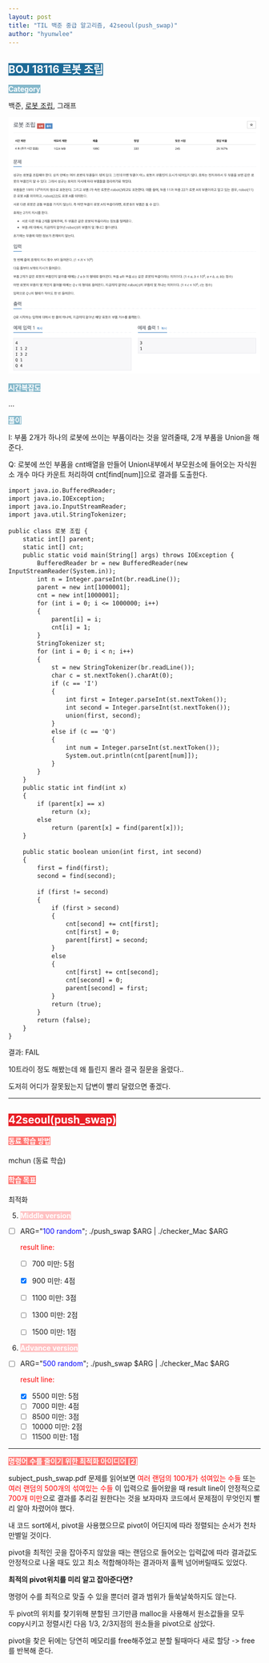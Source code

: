 ```yaml
---
layout: post
title: "TIL 백준 중급 알고리즘, 42seoul(push_swap)"
author: "hyunwlee"
---
```


## <span style="background-color:#1D6A96; color:white">BOJ 18116 로봇 조립</span>

<span style="background-color:#85B8CB; color:white"><strong> Category</strong></span>

백준, [로봇 조립](https://www.acmicpc.net/problem/18116), 그래프

<img src="https://github.com/hyunwlee-dev/TIL/blob/f7238cc11efd5091ab6801cac78ff82c9f255651/images/boj_robotAssembly.png?raw=true" style="zoom:50%;" />  

<span style="background-color:#85B8CB; color:white"><strong>시간복잡도</strong></span>

...



<span style="background-color:#85B8CB; color:white"><strong>풀이</strong></span>

I: 부품 2개가 하나의 로봇에 쓰이는 부품이라는 것을 알려줄때, 2개 부품을 Union을 해준다.

Q: 로봇에 쓰인 부품을 cnt배열을 만들어 Union내부에서 부모원소에 들어오는 자식원소 개수 마다 카운트 처리하여 cnt[find[num]]으로 결과를 도출한다.


```
import java.io.BufferedReader;
import java.io.IOException;
import java.io.InputStreamReader;
import java.util.StringTokenizer;

public class 로봇 조립 {
    static int[] parent;
    static int[] cnt;
    public static void main(String[] args) throws IOException {
        BufferedReader br = new BufferedReader(new InputStreamReader(System.in));
        int n = Integer.parseInt(br.readLine());
        parent = new int[1000001];
        cnt = new int[1000001];
        for (int i = 0; i <= 1000000; i++)
        {
            parent[i] = i;
            cnt[i] = 1;
        }
        StringTokenizer st;
        for (int i = 0; i < n; i++)
        {
            st = new StringTokenizer(br.readLine());
            char c = st.nextToken().charAt(0);
            if (c == 'I')
            {
                int first = Integer.parseInt(st.nextToken());
                int second = Integer.parseInt(st.nextToken());
                union(first, second);
            }
            else if (c == 'Q')
            {
                int num = Integer.parseInt(st.nextToken());
                System.out.println(cnt[parent[num]]);
            }
        }
    }
    public static int find(int x)
    {
        if (parent[x] == x)
            return (x);
        else
            return (parent[x] = find(parent[x]));
    }

    public static boolean union(int first, int second)
    {
        first = find(first);
        second = find(second);

        if (first != second)
        {
            if (first > second)
            {
                cnt[second] += cnt[first];
                cnt[first] = 0;
                parent[first] = second;
            }
            else
            {
                cnt[first] += cnt[second];
                cnt[second] = 0;
                parent[second] = first;
            }
            return (true);
        }
        return (false);
    }
}
```

결과: FAIL

10트라이 정도 해봤는데 왜 틀린지 몰라 결국 질문을 올렸다..

도저히 어디가 잘못됬는지 답변이 빨리 달렸으면 좋겠다.

---

## <span style="background-color:#E81E25; color:white">42seoul(push_swap)</span>

#### <span style="background-color:#FE7773; color:white">동료 학습 방법</span>

mchun (동료 학습)

#### <span style="background-color:#FE7773; color:white">학습 목표</span>

최적화

5. <span style="background-color:#FFC2C3; color:white"><strong>Middle version</strong></span>

- [ ] ARG="<span style="color:blue">100 random</span>"; ./push_swap $ARG | ./checker_Mac $ARG 

  <span style="color:red">result line: </span>

  - [ ] 700 미만: 5점

  - [x] 900 미만: 4점
  - [ ] 1100 미만: 3점
  - [ ] 1300 미만: 2점
  - [ ] 1500 미만: 1점

6. <span style="background-color:#FFC2C3; color:white"><strong>Advance version</strong></span>

- [ ] ARG="<span style="color:blue">500 random</span>"; ./push_swap $ARG | ./checker_Mac $ARG 

  <span style="color:red">result line: </span>

  - [x] 5500 미만: 5점
  - [ ] 7000 미만: 4점
  - [ ] 8500 미만: 3점
  - [ ] 10000 미만: 2점
  - [ ] 11500 미만: 1점

---

<span style="background-color:#FE7773; color:white"><strong>명령어 수를 줄이기 위한 최적화 아이디어 [2]</strong></span>

subject_push_swap.pdf 문제를 읽어보면 <span style="color:red">여러 랜덤의 100개가 섞여있는 수들 </span> 또는 <span style="color:red">여러 랜덤의 500개의 섞여있는 수들</span> 이 입력으로 들어왔을 때 result line이 안정적으로 <span style="color:red">700개 미만</span>으로 결과를 추리길 원한다는 것을 보자마자 코드에서 문제점이 무엇인지 빨리 알아 차렸어야 했다.

내 코드 sort에서, pivot을 사용했으므로 pivot이 어딘지에 따라 정렬되는 순서가 천차만별일 것이다.

pivot을 최적인 곳을 잡아주지 않았을 때는 랜덤으로 들어오는 입력값에 따라 결과값도 안정적으로 나올 때도 있고 최소 적합해야하는 결과마저 훌쩍 넘어버릴때도 있었다.



<strong>최적의 pivot위치를 미리 알고 잡아준다면?</strong>

명령어 수를 최적으로 맞출 수 있을 뿐더러 결과 범위가 들쑥날쑥하지도 않는다.



두 pivot의 위치를 찾기위해 분할된 크기만큼 malloc을 사용해서 원소값들을 모두 copy시키고 정렬시킨 다음 1/3, 2/3지점의 원소들을 pivot으로 삼았다.

pivot을 찾은 뒤에는 당연히 메모리를 free해주었고 분할 될때마다 새로 할당 -> free를 반복해 준다.
